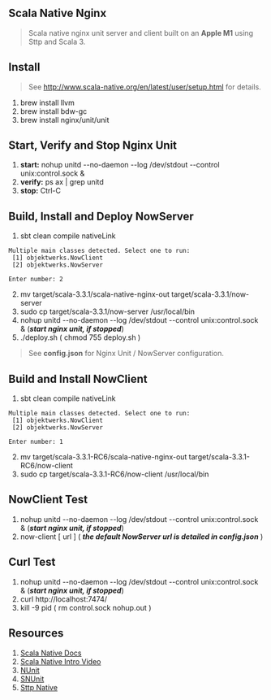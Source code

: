 Scala Native Nginx
------------------
>Scala native nginx unit server and client built on an **Apple M1** using Sttp and Scala 3.

Install
-------
>See http://www.scala-native.org/en/latest/user/setup.html for details.
1. brew install llvm
2. brew install bdw-gc
3. brew install nginx/unit/unit

Start, Verify and Stop Nginx Unit
---------------------------------
1. **start:** nohup unitd --no-daemon --log /dev/stdout --control unix:control.sock &
2. **verify:** ps ax | grep unitd
3. **stop:** Ctrl-C

Build, Install and Deploy NowServer
-----------------------------------
1. sbt clean compile nativeLink
```
Multiple main classes detected. Select one to run:
 [1] objektwerks.NowClient
 [2] objektwerks.NowServer

Enter number: 2
```
2. mv target/scala-3.3.1/scala-native-nginx-out target/scala-3.3.1/now-server
3. sudo cp target/scala-3.3.1/now-server /usr/local/bin
4. nohup unitd --no-daemon --log /dev/stdout --control unix:control.sock & (***start nginx unit, if stopped***)
5. ./deploy.sh  ( chmod 755 deploy.sh )
>See **config.json** for Nginx Unit / NowServer configuration.

Build and Install NowClient
---------------------------
1. sbt clean compile nativeLink
```
Multiple main classes detected. Select one to run:
 [1] objektwerks.NowClient
 [2] objektwerks.NowServer

Enter number: 1
```
2. mv target/scala-3.3.1-RC6/scala-native-nginx-out target/scala-3.3.1-RC6/now-client
3. sudo cp target/scala-3.3.1-RC6/now-client /usr/local/bin

NowClient Test
--------------
1. nohup unitd --no-daemon --log /dev/stdout --control unix:control.sock & (***start nginx unit, if stopped***)
2. now-client [ url ] ( ***the default NowServer url is detailed in config.json*** )

Curl Test
---------
1. nohup unitd --no-daemon --log /dev/stdout --control unix:control.sock & (***start nginx unit, if stopped***)
2. curl http://localhost:7474/
3. kill -9 pid ( rm control.sock nohup.out )

Resources
---------
1. [Scala Native Docs](http://www.scala-native.org/en/latest/index.html)
2. [Scala Native Intro Video](https://www.youtube.com/watch?v=u2CnE-sRdBw)
3. [NUnit](http://unit.nginx.org)
4. [SNUnit](https://github.com/lolgab/snunit)
5. [Sttp Native](https://softwaremill.com/scala-native-sttp-toolkit/)
